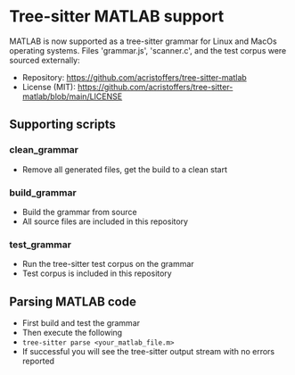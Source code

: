 # Tree-sitter MATLAB support
MATLAB is now supported as a tree-sitter grammar for Linux and MacOs operating systems.
Files 'grammar.js', 'scanner.c', and the test corpus were sourced externally:
- Repository:  https://github.com/acristoffers/tree-sitter-matlab 
- License (MIT): https://github.com/acristoffers/tree-sitter-matlab/blob/main/LICENSE

## Supporting scripts

### clean_grammar
- Remove all generated files, get the build to a clean start

### build_grammar
- Build the grammar from source
- All source files are included in this repository

### test_grammar
- Run the tree-sitter test corpus on the grammar
- Test corpus is included in this repository


## Parsing MATLAB code
- First build and test the grammar
- Then execute the following
- ```tree-sitter parse <your_matlab_file.m>```
- If successful you will see the tree-sitter output stream with no errors reported
